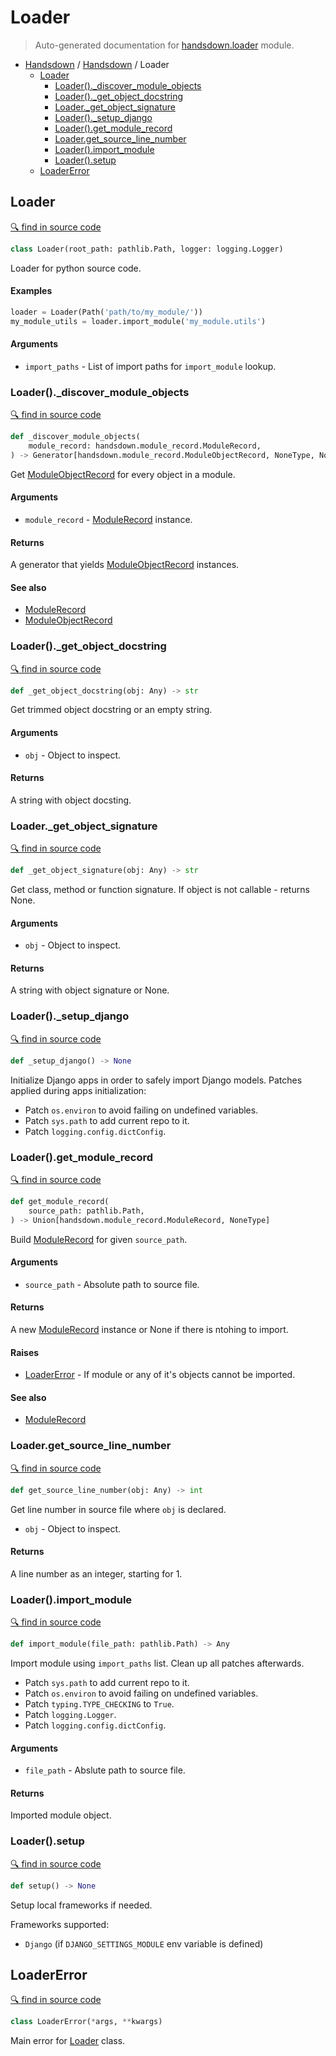 # Loader

> Auto-generated documentation for [handsdown.loader](../handsdown/loader.py) module.

- [Handsdown](README.md#handsdown) / [Handsdown](handsdown_index.md#handsdown) / Loader
  - [Loader](#loader)
    - [Loader()._discover_module_objects](#loader_discover_module_objects)
    - [Loader()._get_object_docstring](#loader_get_object_docstring)
    - [Loader._get_object_signature](#loader_get_object_signature)
    - [Loader()._setup_django](#loader_setup_django)
    - [Loader().get_module_record](#loaderget_module_record)
    - [Loader.get_source_line_number](#loaderget_source_line_number)
    - [Loader().import_module](#loaderimport_module)
    - [Loader().setup](#loadersetup)
  - [LoaderError](#loadererror)

## Loader

[🔍 find in source code](../handsdown/loader.py#l24)

```python
class Loader(root_path: pathlib.Path, logger: logging.Logger)
```

Loader for python source code.

#### Examples

```python
loader = Loader(Path('path/to/my_module/'))
my_module_utils = loader.import_module('my_module.utils')
```

#### Arguments

- `import_paths` - List of import paths for `import_module` lookup.

### Loader()._discover_module_objects

[🔍 find in source code](../handsdown/loader.py#l323)

```python
def _discover_module_objects(
    module_record: handsdown.module_record.ModuleRecord,
) -> Generator[handsdown.module_record.ModuleObjectRecord, NoneType, NoneType]
```

Get [ModuleObjectRecord](handsdown_module_record.md#moduleobjectrecord) for every object in a module.

#### Arguments

- `module_record` - [ModuleRecord](handsdown_module_record.md#modulerecord) instance.

#### Returns

A generator that yields [ModuleObjectRecord](handsdown_module_record.md#moduleobjectrecord) instances.

#### See also

- [ModuleRecord](handsdown_module_record.md#modulerecord)
- [ModuleObjectRecord](handsdown_module_record.md#moduleobjectrecord)

### Loader()._get_object_docstring

[🔍 find in source code](../handsdown/loader.py#l203)

```python
def _get_object_docstring(obj: Any) -> str
```

Get trimmed object docstring or an empty string.

#### Arguments

- `obj` - Object to inspect.

#### Returns

A string with object docsting.

### Loader._get_object_signature

[🔍 find in source code](../handsdown/loader.py#l177)

```python
def _get_object_signature(obj: Any) -> str
```

Get class, method or function signature. If object is not callable -
returns None.

#### Arguments

- `obj` - Object to inspect.

#### Returns

A string with object signature or None.

### Loader()._setup_django

[🔍 find in source code](../handsdown/loader.py#l152)

```python
def _setup_django() -> None
```

Initialize Django apps in order to safely import Django models.
Patches applied during apps initialization:

- Patch `os.environ` to avoid failing on undefined variables.
- Patch `sys.path` to add current repo to it.
- Patch `logging.config.dictConfig`.

### Loader().get_module_record

[🔍 find in source code](../handsdown/loader.py#l81)

```python
def get_module_record(
    source_path: pathlib.Path,
) -> Union[handsdown.module_record.ModuleRecord, NoneType]
```

Build [ModuleRecord](handsdown_module_record.md#modulerecord) for given `source_path`.

#### Arguments

- `source_path` - Absolute path to source file.

#### Returns

A new [ModuleRecord](handsdown_module_record.md#modulerecord) instance or None if there is ntohing to import.

#### Raises

- [LoaderError](#loadererror) - If module or any of it's objects cannot be imported.

#### See also

- [ModuleRecord](handsdown_module_record.md#modulerecord)

### Loader.get_source_line_number

[🔍 find in source code](../handsdown/loader.py#l453)

```python
def get_source_line_number(obj: Any) -> int
```

Get line number in source file where `obj` is declared.

- `obj` - Object to inspect.

#### Returns

A line number as an integer, starting for 1.

### Loader().import_module

[🔍 find in source code](../handsdown/loader.py#l240)

```python
def import_module(file_path: pathlib.Path) -> Any
```

Import module using `import_paths` list. Clean up all patches afterwards.

- Patch `sys.path` to add current repo to it.
- Patch `os.environ` to avoid failing on undefined variables.
- Patch `typing.TYPE_CHECKING` to `True`.
- Patch `logging.Logger`.
- Patch `logging.config.dictConfig`.

#### Arguments

- `file_path` - Abslute path to source file.

#### Returns

Imported module object.

### Loader().setup

[🔍 find in source code](../handsdown/loader.py#l52)

```python
def setup() -> None
```

Setup local frameworks if needed.

Frameworks supported:
- `Django` (if `DJANGO_SETTINGS_MODULE` env variable is defined)

## LoaderError

[🔍 find in source code](../handsdown/loader.py#l18)

```python
class LoaderError(*args, **kwargs)
```

Main error for [Loader](#loader) class.
